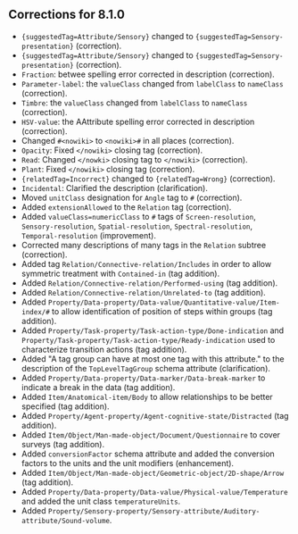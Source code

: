 

## Corrections for 8.1.0


* `{suggestedTag=Attribute/Sensory}` changed to `{suggestedTag=Sensory-presentation}` (correction).
* `{suggestedTag=Attribute/Sensory}` changed to `{suggestedTag=Sensory-presentation}` (correction).
* `Fraction`: betwee spelling error corrected in description (correction). 
* `Parameter-label`: the `valueClass` changed from `labelClass` to `nameClass` (correction).
* `Timbre`: the `valueClass` changed from `labelClass` to `nameClass` (correction).
* `HSV-value`: the AAttribute spelling error corrected in description (correction).
* Changed `#<nowiki>` to `<nowiki>#` in all places (correction).
* `Opacity`: Fixed `</nowiki>` closing tag (correction).
* `Read`: Changed `</nowki>` closing tag to `</nowiki>` (correction).
* `Plant`: Fixed `</nowiki>` closing tag (correction).
* `{relatedTag=Incorrect}` changed to `{relatedTag=Wrong}` (correction).
* `Incidental`: Clarified the description (clarification).
* Moved `unitClass` designation for `Angle` tag to `#` (correction).
* Added `extensionAllowed` to the `Relation` tag (correction).
* Added `valueClass=numericClass` to `#` tags of `Screen-resolution`, `Sensory-resolution`, `Spatial-resolution`, `Spectral-resolution`, `Temporal-resolution` (improvement).
* Corrected many descriptions of many tags in the `Relation` subtree (correction).
* Added tag `Relation/Connective-relation/Includes` in order to allow symmetric treatment with
 `Contained-in` (tag addition).
* Added `Relation/Connective-relation/Performed-using` (tag addition).
* Added `Relation/Connective-relation/Unrelated-to` (tag addition).
* Added `Property/Data-property/Data-value/Quantitative-value/Item-index/#` to allow identification of position of steps within groups (tag addition).
* Added `Property/Task-property/Task-action-type/Done-indication` and `Property/Task-property/Task-action-type/Ready-indication` used to characterize transition actions (tag addition).
* Added "A tag group can have at most one tag with this attribute." to the description of the `TopLevelTagGroup` schema attribute (clarification).
* Added `Property/Data-property/Data-marker/Data-break-marker` to indicate a break in the data (tag addition).
* Added `Item/Anatomical-item/Body` to allow relationships to be better specified (tag addition).
* Added `Property/Agent-property/Agent-cognitive-state/Distracted` (tag addition).
* Added `Item/Object/Man-made-object/Document/Questionnaire` to cover surveys (tag addition).
* Added `conversionFactor` schema attribute and added the conversion factors to the units and the unit modifiers (enhancement).
* Added `Item/Object/Man-made-object/Geometric-object/2D-shape/Arrow` (tag addition).
* Added `Property/Data-property/Data-value/Physical-value/Temperature` and added the unit class `temperatureUnits`.
* Added `Property/Sensory-property/Sensory-attribute/Auditory-attribute/Sound-volume`.